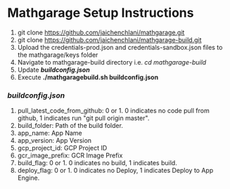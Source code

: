 # Mathgarage Setup Instructions

1. git clone https://github.com/jaichenchlani/mathgarage.git
2. git clone https://github.com/jaichenchlani/mathgarage-build.git
3. Upload the credentials-prod.json and credentials-sandbox.json files to the mathgarage/keys folder
4. Navigate to mathgarage-build directory i.e. _cd mathgarage-build_
4. Update **_buildconfig.json_** 
5. Execute **./mathgaragebuild.sh buildconfig.json**

### _buildconfig.json_
1. pull_latest_code_from_github: 0 or 1. 0 indicates no code pull from github, 1 indicates run "git pull origin master".
2. build_folder: Path of the build folder.
3. app_name: App Name
4. app_version: App Version
5. gcp_project_id: GCP Project ID
6. gcr_image_prefix: GCR Image Prefix
7. build_flag: 0 or 1. 0 indicates no build, 1 indicates build.
8. deploy_flag: 0 or 1. 0 indicates no Deploy, 1 indicates Deploy to App Engine.
